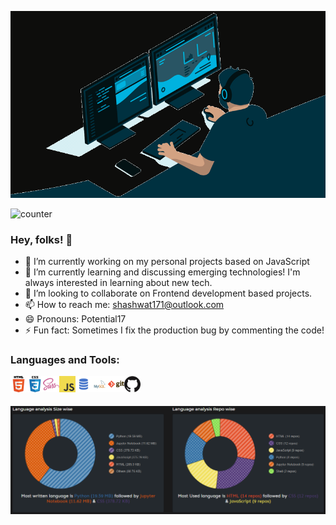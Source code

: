 ![Github](https://raw.githubusercontent.com/Potential17/Potential17/master/user%20(2).gif)

  ![counter](https://en8l8xuwaoz0mtq.m.pipedream.net)
  
### Hey, folks! 👋

- 🔭 I’m currently working on my personal projects based on JavaScript
- 🌱 I’m currently learning and discussing emerging technologies! I'm always interested in learning about new tech.
- 👯 I’m looking to collaborate on Frontend development based projects.
- 📫 How to reach me: shashwat171@outlook.com
- 😄 Pronouns: Potential17
- ⚡ Fun fact: Sometimes I fix the production bug by commenting the code!

<h3 align="left">Languages and Tools:</h3>

<img align="left" alt="HTML5" width="26px" src="https://raw.githubusercontent.com/github/explore/80688e429a7d4ef2fca1e82350fe8e3517d3494d/topics/html/html.png" />
<img align="left" alt="CSS3" width="26px" src="https://raw.githubusercontent.com/github/explore/80688e429a7d4ef2fca1e82350fe8e3517d3494d/topics/css/css.png" />
<img align="left" alt="Sass" width="26px" src="https://raw.githubusercontent.com/github/explore/80688e429a7d4ef2fca1e82350fe8e3517d3494d/topics/sass/sass.png" />
<img align="left" alt="JavaScript" width="26px" src="https://raw.githubusercontent.com/github/explore/80688e429a7d4ef2fca1e82350fe8e3517d3494d/topics/javascript/javascript.png" />
<img align="left" alt="SQL" width="26px" src="https://raw.githubusercontent.com/github/explore/80688e429a7d4ef2fca1e82350fe8e3517d3494d/topics/sql/sql.png" />
<img align="left" alt="MySQL" width="26px" src="https://raw.githubusercontent.com/github/explore/80688e429a7d4ef2fca1e82350fe8e3517d3494d/topics/mysql/mysql.png" />
<img align="left" alt="Git" width="26px" src="https://raw.githubusercontent.com/github/explore/80688e429a7d4ef2fca1e82350fe8e3517d3494d/topics/git/git.png" />
<img align="left" alt="GitHub" width="26px" src="https://raw.githubusercontent.com/github/explore/78df643247d429f6cc873026c0622819ad797942/topics/github/github.png" />

<br />
<br />


![Github Streak](https://raw.githubusercontent.com/Potential17/Potential17/master/git%20analysis.png)


<!--
**Potential17/Potential17** is a ✨ _special_ ✨ repository because its `README.md` (this file) appears on your GitHub profile.





